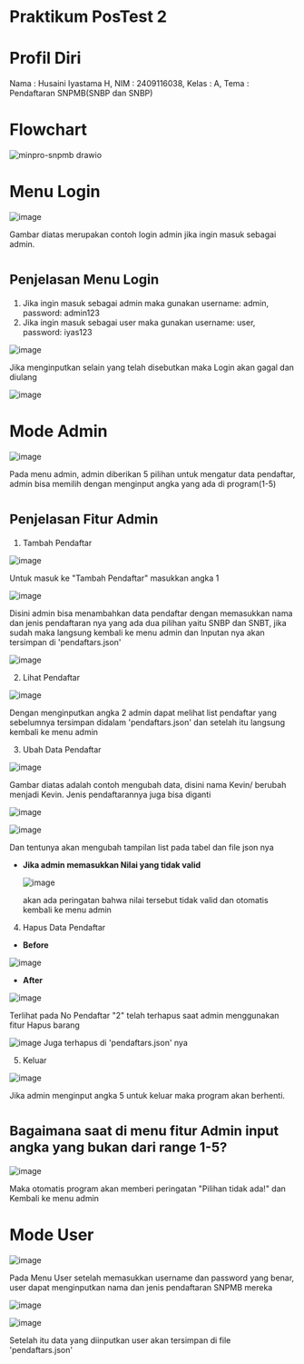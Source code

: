 # Praktikum PosTest 2

# Profil Diri

Nama : Husaini Iyastama H,
NIM : 2409116038,
Kelas : A,
Tema : Pendaftaran SNPMB(SNBP dan SNBP)

# Flowchart

![minpro-snpmb drawio](https://github.com/user-attachments/assets/798dc419-d378-42b4-9db7-960b7097ad33)

# Menu Login

![image](https://github.com/user-attachments/assets/7834b30f-383f-4913-9fb0-345bd03c9151)

Gambar diatas merupakan contoh login admin jika ingin masuk sebagai admin.

# <sub>Penjelasan Menu Login<sub>

1. Jika ingin masuk sebagai admin maka gunakan username: admin, password: admin123
2. Jika ingin masuk sebagai user maka gunakan username: user, password: iyas123

![image](https://github.com/user-attachments/assets/5656c64a-9dbb-4294-a6b6-a6c54988ee80)

Jika menginputkan selain yang telah disebutkan maka Login akan gagal dan diulang

![image](https://github.com/user-attachments/assets/1fa09988-bd3e-4a0f-9ed9-959ec1060e50)

# Mode Admin

![image](https://github.com/user-attachments/assets/0b7407d2-1aa8-4414-9fa7-38ece0aa4bf0)

Pada menu admin, admin diberikan 5 pilihan untuk mengatur data pendaftar, admin bisa memilih dengan menginput angka yang ada di program(1-5)

# <sub>Penjelasan Fitur Admin<sub>

1. Tambah Pendaftar

![image](https://github.com/user-attachments/assets/4e1c4d31-d51e-420b-808d-95959e526665)

Untuk masuk ke "Tambah Pendaftar" masukkan angka 1

![image](https://github.com/user-attachments/assets/0895d91e-b8de-4749-8030-81572c176737)

Disini admin bisa menambahkan data pendaftar dengan memasukkan nama dan jenis pendaftaran nya yang ada dua pilihan yaitu SNBP dan SNBT, jika sudah maka langsung kembali ke menu admin dan Inputan nya akan tersimpan di 'pendaftars.json'

![image](https://github.com/user-attachments/assets/3e23d856-58dc-4059-b949-bac992786a31)

2. Lihat Pendaftar

![image](https://github.com/user-attachments/assets/487f6e7d-3dcc-4590-ad01-71dd8d861848)

Dengan menginputkan angka 2 admin dapat melihat list pendaftar yang sebelumnya tersimpan didalam 'pendaftars.json' dan setelah itu langsung kembali ke menu admin

3. Ubah Data Pendaftar

![image](https://github.com/user-attachments/assets/f8b81e7f-a5b9-4107-a54e-16b998195ae5)

Gambar diatas adalah contoh mengubah data, disini nama Kevin/ berubah menjadi Kevin.
Jenis pendaftarannya juga bisa diganti

![image](https://github.com/user-attachments/assets/5dacebdb-521c-4976-9042-e0e55009a3fd)

![image](https://github.com/user-attachments/assets/799db85b-088b-455a-90e9-26ed7cee8967)

Dan tentunya akan mengubah tampilan list pada tabel dan file json nya

* **Jika admin memasukkan Nilai yang tidak valid**

  ![image](https://github.com/user-attachments/assets/7120dd9c-80fd-48b6-b5b5-1184542525b7)

  akan ada peringatan bahwa nilai tersebut tidak valid dan otomatis kembali ke menu admin

4. Hapus Data Pendaftar

* **Before**

![image](https://github.com/user-attachments/assets/127bbb99-c3c1-48c1-9c69-639bd28efed2)

* **After**

![image](https://github.com/user-attachments/assets/d6500275-6882-4aad-90a5-a0792871fb92)

Terlihat pada No Pendaftar "2" telah terhapus saat admin menggunakan fitur Hapus barang

![image](https://github.com/user-attachments/assets/8f683a28-4411-4c1c-8a10-28a3e3c35363)
Juga terhapus di 'pendaftars.json' nya

5. Keluar

![image](https://github.com/user-attachments/assets/615d1548-d000-4cf4-b574-ece9420fc42a)

Jika admin menginput angka 5 untuk keluar maka program akan berhenti.

# <sub> Bagaimana saat di menu fitur Admin input angka yang bukan dari range 1-5? </sub>

![image](https://github.com/user-attachments/assets/cab9e2d3-2498-41d9-8a58-de1a84493cb8)

Maka otomatis program akan memberi peringatan "Pilihan tidak ada!" dan Kembali ke menu admin

# Mode User

![image](https://github.com/user-attachments/assets/bb99e534-714a-412f-b22a-cd0c058922f6)

Pada Menu User setelah memasukkan username dan password yang benar, user dapat menginputkan nama dan jenis pendaftaran SNPMB mereka

![image](https://github.com/user-attachments/assets/96a4db33-91eb-412d-9be6-21b82a7aa689)

![image](https://github.com/user-attachments/assets/64cc7985-4a7a-4494-9957-b5cad84cd31c)

Setelah itu data yang diinputkan user akan tersimpan di file 'pendaftars.json'






















